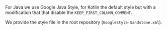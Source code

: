 For Java we use Google Java Style, for Kotlin the default style but with a modification that that disable the `KEEP_FIRST_COLUMN_COMMENT`.

We provide the style file in the root repository (`GoogleStyle-Sandstone.xml`).